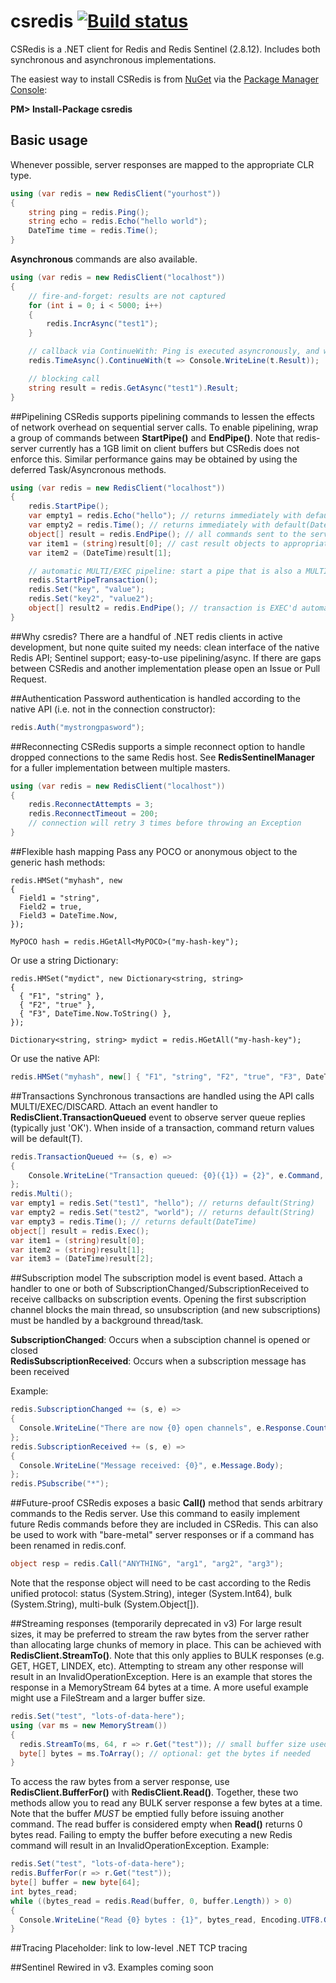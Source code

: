 # csredis [![Build status](https://ci.appveyor.com/api/projects/status/cfhtnvf9vuyf5797)](https://ci.appveyor.com/project/ctstone/csredis-675)

CSRedis is a .NET client for Redis and Redis Sentinel (2.8.12). Includes both synchronous and asynchronous implementations.

The easiest way to install CSRedis is from [NuGet](https://nuget.org/packages/csredis) via the [Package Manager Console](http://docs.nuget.org/docs/start-here/using-the-package-manager-console):  

**PM> Install-Package csredis**


## Basic usage
Whenever possible, server responses are mapped to the appropriate CLR type.
```csharp
using (var redis = new RedisClient("yourhost"))
{
    string ping = redis.Ping();
    string echo = redis.Echo("hello world");
    DateTime time = redis.Time();
}
```

**Asynchronous** commands are also available.
```csharp
using (var redis = new RedisClient("localhost"))
{
    // fire-and-forget: results are not captured
    for (int i = 0; i < 5000; i++)
    {
        redis.IncrAsync("test1");
    }

    // callback via ContinueWith: Ping is executed asyncronously, and when a result is ready, the response is printed to screen.
    redis.TimeAsync().ContinueWith(t => Console.WriteLine(t.Result));

    // blocking call
    string result = redis.GetAsync("test1").Result;
}
```

##Pipelining
CSRedis supports pipelining commands to lessen the effects of network overhead on sequential server calls. To enable pipelining, wrap a group of commands between **StartPipe()** and **EndPipe()**. Note that redis-server currently has a 1GB limit on client buffers but CSRedis does not enforce this. Similar performance gains may be obtained by using the deferred Task/Asyncronous methods.
```csharp
using (var redis = new RedisClient("localhost"))
{
    redis.StartPipe();
    var empty1 = redis.Echo("hello"); // returns immediately with default(string)
    var empty2 = redis.Time(); // returns immediately with default(DateTime)
    object[] result = redis.EndPipe(); // all commands sent to the server at once
    var item1 = (string)result[0]; // cast result objects to appropriate types
    var item2 = (DateTime)result[1];

    // automatic MULTI/EXEC pipeline: start a pipe that is also a MULTI/EXEC transaction
    redis.StartPipeTransaction();
    redis.Set("key", "value");
    redis.Set("key2", "value2");
    object[] result2 = redis.EndPipe(); // transaction is EXEC'd automatically if DISCARD was not called first
}
```


##Why csredis?
There are a handful of .NET redis clients in active development, but none quite suited my needs: clean interface of the native Redis API; Sentinel support; easy-to-use pipelining/async. If there are gaps between CSRedis and another implementation please open an Issue or Pull Request.


##Authentication
Password authentication is handled according to the native API (i.e. not in the connection constructor):
```csharp
redis.Auth("mystrongpasword");
```

##Reconnecting
CSRedis supports a simple reconnect option to handle dropped connections to the same Redis host. See **RedisSentinelManager** for a fuller implementation between multiple masters.
```csharp
using (var redis = new RedisClient("localhost"))
{
    redis.ReconnectAttempts = 3;
    redis.ReconnectTimeout = 200;
    // connection will retry 3 times before throwing an Exception
}
```

##Flexible hash mapping
Pass any POCO or anonymous object to the generic hash methods:
```chsarp
redis.HMSet("myhash", new
{
  Field1 = "string",
  Field2 = true,
  Field3 = DateTime.Now,
});

MyPOCO hash = redis.HGetAll<MyPOCO>("my-hash-key");
```

Or use a string Dictionary:
```chsarp
redis.HMSet("mydict", new Dictionary<string, string>
{
  { "F1", "string" },
  { "F2", "true" },
  { "F3", DateTime.Now.ToString() },
});

Dictionary<string, string> mydict = redis.HGetAll("my-hash-key");
```

Or use the native API:
```csharp
redis.HMSet("myhash", new[] { "F1", "string", "F2", "true", "F3", DateTime.Now.ToString() });
```


##Transactions
Synchronous transactions are handled using the API calls MULTI/EXEC/DISCARD. Attach an event handler to **RedisClient.TransactionQueued** event to observe server queue replies (typically just 'OK'). When inside of a transaction, command return values will be default(T).
```csharp
redis.TransactionQueued += (s, e) =>
{
    Console.WriteLine("Transaction queued: {0}({1}) = {2}", e.Command, String.Join(", ", e.Arguments), e.Status);
};
redis.Multi();
var empty1 = redis.Set("test1", "hello"); // returns default(String)
var empty2 = redis.Set("test2", "world"); // returns default(String)
var empty3 = redis.Time(); // returns default(DateTime)
object[] result = redis.Exec();
var item1 = (string)result[0];
var item2 = (string)result[1];
var item3 = (DateTime)result[2];
```


##Subscription model
The subscription model is event based. Attach a handler to one or both of SubscriptionChanged/SubscriptionReceived to receive callbacks on subscription events. Opening the first subscription channel blocks the main thread, so unsubscription (and new subscriptions) must be handled by a background thread/task.

**SubscriptionChanged**: Occurs when a subsciption channel is opened or closed  
**RedisSubscriptionReceived**: Occurs when a subscription message has been received

Example:
```csharp
redis.SubscriptionChanged += (s, e) =>
{
  Console.WriteLine("There are now {0} open channels", e.Response.Count);
};
redis.SubscriptionReceived += (s, e) =>
{
  Console.WriteLine("Message received: {0}", e.Message.Body);
};
redis.PSubscribe("*");
```

##Future-proof
CSRedis exposes a basic **Call()** method that sends arbitrary commands to the Redis server. Use this command to easily implement future Redis commands before they are included in CSRedis. This can also be used to work with "bare-metal" server responses or if a command has been renamed in redis.conf.
```csharp
object resp = redis.Call("ANYTHING", "arg1", "arg2", "arg3");
```
Note that the response object will need to be cast according to the Redis unified protocol: status (System.String), integer (System.Int64), bulk (System.String), multi-bulk (System.Object[]).


##Streaming responses (temporarily deprecated in v3)
For large result sizes, it may be preferred to stream the raw bytes from the server rather than allocating large chunks of memory in place. This can be achieved with **RedisClient.StreamTo()**. Note that this only applies to BULK responses (e.g. GET, HGET, LINDEX, etc). Attempting to stream any other response will result in an InvalidOperationException. Here is an example that stores the response in a MemoryStream 64 bytes at a time. A more useful example might use a FileStream and a larger buffer size.
```csharp
redis.Set("test", "lots-of-data-here");
using (var ms = new MemoryStream())
{
  redis.StreamTo(ms, 64, r => r.Get("test")); // small buffer size used for demo
  byte[] bytes = ms.ToArray(); // optional: get the bytes if needed
}
```

To access the raw bytes from a server response, use **RedisClient.BufferFor()** with **RedisClient.Read()**. Together, these two methods allow you to read any BULK server response a few bytes at a time. Note that the buffer *MUST* be emptied fully before issuing another command. The read buffer is considered empty when **Read()** returns 0 bytes read. Failing to empty the buffer before executing a new Redis command will result in an InvalidOperationException. Example:
```csharp
redis.Set("test", "lots-of-data-here");
redis.BufferFor(r => r.Get("test"));
byte[] buffer = new byte[64];
int bytes_read;
while ((bytes_read = redis.Read(buffer, 0, buffer.Length)) > 0)
{
  Console.WriteLine("Read {0} bytes : {1}", bytes_read, Encoding.UTF8.GetString(buffer, 0, bytes_read));
}
```

##Tracing
Placeholder: link to low-level .NET TCP tracing


##Sentinel
Rewired in v3. Examples coming soon
